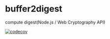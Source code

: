 # buffer2digest
compute digest(Node.js / Web Cryptography API)

[![codecov](https://codecov.io/gh/takanoriyanagitani/buffer2digest/branch/master/graph/badge.svg)](https://codecov.io/gh/takanoriyanagitani/buffer2digest)
